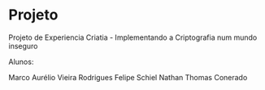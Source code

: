 # Projeto
Projeto de Experiencia Criatia - Implementando a Criptografia num mundo inseguro



Alunos: 

Marco Aurélio Vieira Rodrigues
Felipe Schiel
Nathan Thomas Conerado
